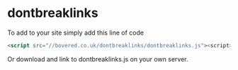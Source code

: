 # dontbreaklinks

To add to your site simply add this line of code
```html
<script src="//bovered.co.uk/dontbreaklinks/dontbreaklinks.js"><script>
```

Or download and link to dontbreaklinks.js on your own server.

